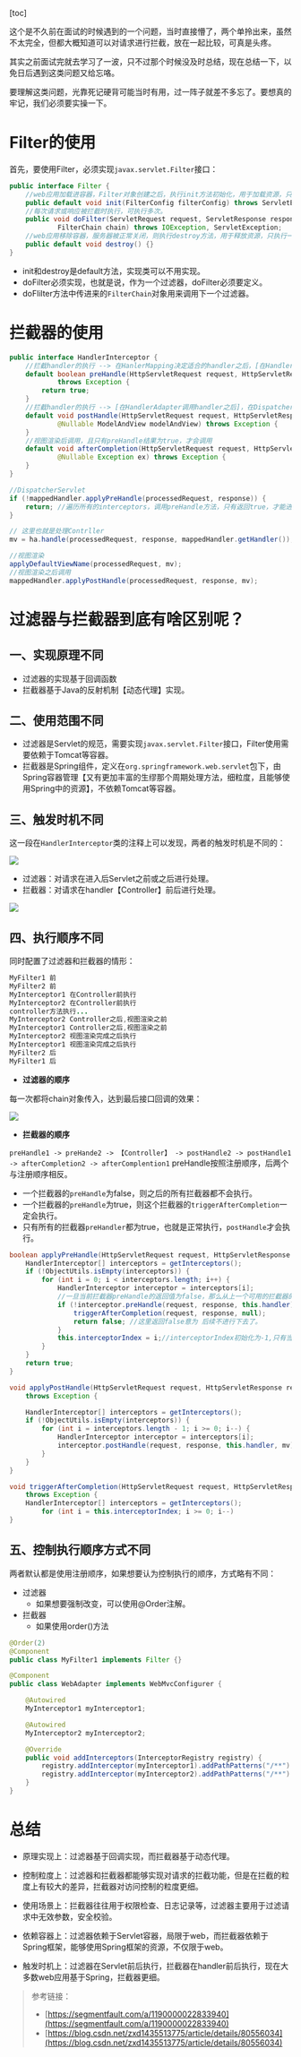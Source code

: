 [toc]

这个是不久前在面试的时候遇到的一个问题，当时直接懵了，两个单拎出来，虽然不太完全，但都大概知道可以对请求进行拦截，放在一起比较，可真是头疼。

其实之前面试完就去学习了一波，只不过那个时候没及时总结，现在总结一下，以免日后遇到这类问题又给忘咯。

要理解这类问题，光靠死记硬背可能当时有用，过一阵子就差不多忘了。要想真的牢记，我们必须要实操一下。

# Filter的使用

首先，要使用Filter，必须实现`javax.servlet.Filter`接口：

```java
public interface Filter {
	//web应用加载进容器，Filter对象创建之后，执行init方法初始化，用于加载资源，只执行一次。	
    public default void init(FilterConfig filterConfig) throws ServletException {}
	//每次请求或响应被拦截时执行，可执行多次。
    public void doFilter(ServletRequest request, ServletResponse response,
            FilterChain chain) throws IOException, ServletException;
	//web应用移除容器，服务器被正常关闭，则执行destroy方法，用于释放资源，只执行一次。
    public default void destroy() {}
}
```

- init和destroy是default方法，实现类可以不用实现。
- doFilter必须实现，也就是说，作为一个过滤器，doFilter必须要定义。
- doFlilter方法中传进来的`FilterChain`对象用来调用下一个过滤器。

# 拦截器的使用

```java
public interface HandlerInterceptor {
	//拦截handler的执行 --> 在HanlerMapping决定适合的handler之后，[在HandlerAdater调用handler之前执行。]
	default boolean preHandle(HttpServletRequest request, HttpServletResponse response, Object handler)
			throws Exception {
		return true;
	}
	//拦截handler的执行 --> [在HandlerAdapter调用handler之后]，在DispatcherServlet渲染视图之前执行
	default void postHandle(HttpServletRequest request, HttpServletResponse response, Object handler,
			@Nullable ModelAndView modelAndView) throws Exception {
	}
	//视图渲染后调用，且只有preHandle结果为true，才会调用
	default void afterCompletion(HttpServletRequest request, HttpServletResponse response, Object handler,
			@Nullable Exception ex) throws Exception {
	}
}
```

```java
//DispatcherServlet
if (!mappedHandler.applyPreHandle(processedRequest, response)) {
    return; //遍历所有的interceptors，调用preHandle方法，只有返回true，才能进行下去
}

// 这里也就是处理Contrller
mv = ha.handle(processedRequest, response, mappedHandler.getHandler());

//视图渲染
applyDefaultViewName(processedRequest, mv);
//视图渲染之后调用
mappedHandler.applyPostHandle(processedRequest, response, mv);
```

# 过滤器与拦截器到底有啥区别呢？

## 一、实现原理不同

- 过滤器的实现基于回调函数
- 拦截器基于Java的反射机制【动态代理】实现。

## 二、使用范围不同

- 过滤器是Servlet的规范，需要实现`javax.servlet.Filter`接口，Filter使用需要依赖于Tomcat等容器。
- 拦截器是Spring组件，定义在`org.springframework.web.servlet`包下，由Spring容器管理【又有更加丰富的生缪那个周期处理方法，细粒度，且能够使用Spring中的资源】，不依赖Tomcat等容器。

## 三、触发时机不同

这一段在`HandlerInterceptor`类的注释上可以发现，两者的触发时机是不同的：

![](../img/qubie.png)

- 过滤器：对请求在进入后Servlet之前或之后进行处理。
- 拦截器：对请求在handler【Controller】前后进行处理。

![](../img/chufashiji.png)

## 四、执行顺序不同

同时配置了过滤器和拦截器的情形：

```java
MyFilter1 前
MyFilter2 前
MyInterceptor1 在Controller前执行
MyInterceptor2 在Controller前执行
controller方法执行...
MyInterceptor2 Controller之后,视图渲染之前
MyInterceptor1 Controller之后,视图渲染之前
MyInterceptor2 视图渲染完成之后执行
MyInterceptor1 视图渲染完成之后执行
MyFilter2 后
MyFilter1 后
```

- **过滤器的顺序**

每一次都将chain对象传入，达到最后接口回调的效果： 

![](../img/filterchain.png)

- **拦截器的顺序**

`preHandle1 -> preHande2 -> 【Controller】 -> postHandle2 -> postHandle1 -> afterCompletion2 -> afterComplention1` preHandle按照注册顺序，后两个与注册顺序相反。

- 一个拦截器的`preHandle`为false，则之后的所有拦截器都不会执行。
- 一个拦截器的`preHandle`为true，则这个拦截器的`triggerAfterCompletion`一定会执行。
- 只有所有的拦截器`preHandler`都为true，也就是正常执行，`postHandle`才会执行。

```java
boolean applyPreHandle(HttpServletRequest request, HttpServletResponse response) throws Exception {
    HandlerInterceptor[] interceptors = getInterceptors();
    if (!ObjectUtils.isEmpty(interceptors)) {
        for (int i = 0; i < interceptors.length; i++) {
            HandlerInterceptor interceptor = interceptors[i];
            //一旦当前拦截器preHandle的返回值为false，那么从上一个可用的拦截器的afterCompletion开始
            if (!interceptor.preHandle(request, response, this.handler)) {
                triggerAfterCompletion(request, response, null);
                return false; //这里返回false意为 后续不进行下去了。
            }
            this.interceptorIndex = i;//interceptorIndex初始化为-1,只有当前拦截器preHandle为true，才会赋值当前的i。
        }
    }
    return true;
}

void applyPostHandle(HttpServletRequest request, HttpServletResponse response, @Nullable ModelAndView mv)
    throws Exception {

    HandlerInterceptor[] interceptors = getInterceptors();
    if (!ObjectUtils.isEmpty(interceptors)) {
        for (int i = interceptors.length - 1; i >= 0; i--) {
            HandlerInterceptor interceptor = interceptors[i];
            interceptor.postHandle(request, response, this.handler, mv);
        }
    }
}

void triggerAfterCompletion(HttpServletRequest request, HttpServletResponse response, @Nullable Exception ex)
    throws Exception {
    HandlerInterceptor[] interceptors = getInterceptors();
        for (int i = this.interceptorIndex; i >= 0; i--) 
}
```

## 五、控制执行顺序方式不同

两者默认都是使用注册顺序，如果想要认为控制执行的顺序，方式略有不同：

- 过滤器
  - 如果想要强制改变，可以使用@Order注解。
- 拦截器
  - 如果使用order()方法

```java
@Order(2)
@Component
public class MyFilter1 implements Filter {}
```

```java
@Component
public class WebAdapter implements WebMvcConfigurer {

    @Autowired
    MyInterceptor1 myInterceptor1;

    @Autowired
    MyInterceptor2 myInterceptor2;

    @Override
    public void addInterceptors(InterceptorRegistry registry) {
        registry.addInterceptor(myInterceptor1).addPathPatterns("/**").order(2);
        registry.addInterceptor(myInterceptor2).addPathPatterns("/**").order(1);
    }
}
```

# 总结

- 原理实现上：过滤器基于回调实现，而拦截器基于动态代理。

- 控制粒度上：过滤器和拦截器都能够实现对请求的拦截功能，但是在拦截的粒度上有较大的差异，拦截器对访问控制的粒度更细。

- 使用场景上：拦截器往往用于权限检查、日志记录等，过滤器主要用于过滤请求中无效参数，安全校验。

- 依赖容器上：过滤器依赖于Servlet容器，局限于web，而拦截器依赖于Spring框架，能够使用Spring框架的资源，不仅限于web。

- 触发时机上：过滤器在Servlet前后执行，拦截器在handler前后执行，现在大多数web应用基于Spring，拦截器更细。



> 参考链接：
>
> - [https://segmentfault.com/a/1190000022833940](https://segmentfault.com/a/1190000022833940)
> - [https://blog.csdn.net/zxd1435513775/article/details/80556034](https://blog.csdn.net/zxd1435513775/article/details/80556034)